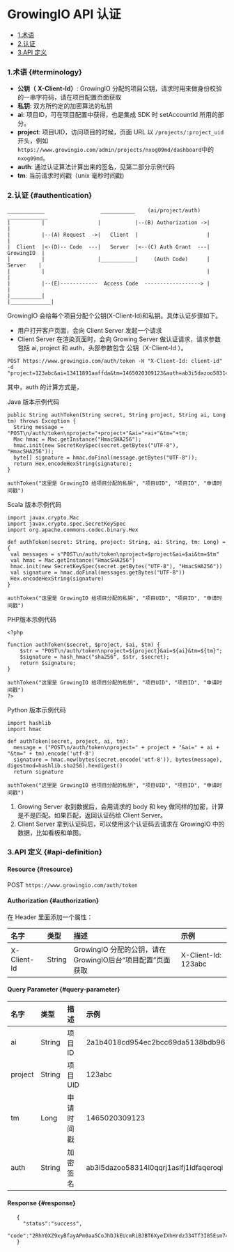 # GrowingIO API 认证

* [1.术语](authentication.md#terminology)
* [2.认证](authentication.md#authentication)
* [3.API 定义](authentication.md#api-definition)

### 1.术语 {#terminology}

* **公钥（** **X-Client-Id）**: GrowingIO 分配的项目公钥，请求时用来做身份校验的一串字符码，请在项目配置页面获取
* **私钥**: 双方所约定的加密算法的私钥
* **ai**: 项目ID，可在项目配置中获得，也是集成 SDK 时 setAccountId 所用的部分。
* **project**: 项目UID，访问项目的时候，页面 URL 以 `/projects/:project_uid` 开头，例如 `https://www.growingio.com/admin/projects/nxog09md/dashboard`中的`nxog09md`。
* **auth**: 通过认证算法计算出来的签名，见第二部分示例代码
* **tm**: 当前请求时间戳（unix 毫秒时间戳\)

### 2.认证 {#authentication}

```text
____________                  ___________    (ai/project/auth)   _____________
|          |                 |           |--(B) Authorization ->|             |
|          |--(A) Request  ->|   Client  |                      |             |
|  Client  |<-(D)-- Code  ---|   Server  |<--(C) Auth Grant  ---|  GrowingIO  |
|          |                 |___________|     (Auth Code)      |   Server    |
|          |                                                    |             |
|          |--(E)------------  Access Code  ------------------> |             |
|__________|                                                    |_____________|
```

GrowingIO 会给每个项目分配个公钥\(X-Client-Id\)和私钥。具体认证步骤如下。

* 用户打开客户页面，会向 Client Server 发起一个请求
* Client Server 在渲染页面时，会向 Growing Server 做认证请求，请求参数包括 ai, project 和 auth，头部参数包含 公钥（X-Client-Id ）。

```text
POST https://www.growingio.com/auth/token -H "X-Client-Id: client-id" -d "project=123abc&ai=13411891aaffda&tm=1465020309123&auth=ab3i5dazoo58314l0qqrj1aslfj1ldfaqeroqi"
```

其中，auth 的计算方式是，

Java 版本示例代码

```text
public String authToken(String secret, String project, String ai, Long tm) throws Exception {
  String message = "POST\n/auth/token\nproject="+project+"&ai="+ai+"&tm="+tm;
  Mac hmac = Mac.getInstance("HmacSHA256");
  hmac.init(new SecretKeySpec(secret.getBytes("UTF-8"), "HmacSHA256"));
  byte[] signature = hmac.doFinal(message.getBytes("UTF-8"));
  return Hex.encodeHexString(signature);
}

authToken("这里是 GrowingIO 给项目分配的私钥", "项目UID", "项目ID", "申请时间戳")
```

Scala 版本示例代码

```text
import javax.crypto.Mac
import javax.crypto.spec.SecretKeySpec
import org.apache.commons.codec.binary.Hex

def authToken(secret: String, project: String, ai: String, tm: Long) = {
 val messages = s"POST\n/auth/token\nproject=$project&ai=$ai&tm=$tm"
 val hmac = Mac.getInstance("HmacSHA256")
 hmac.init(new SecretKeySpec(secret.getBytes("UTF-8"), "HmacSHA256"))
 val signature = hmac.doFinal(messages.getBytes("UTF-8"))
 Hex.encodeHexString(signature)
}

authToken("这里是 GrowingIO 给项目分配的私钥", "项目UID", "项目ID", "申请时间戳")
```

PHP版本示例代码

```text
<?php

function authToken($secret, $project, $ai, $tm) {
    $str = "POST\n/auth/token\nproject=${project}&ai=${ai}&tm=${tm}";
    $signature = hash_hmac("sha256", $str, $secret);
    return $signature;
}

authToken("这里是 GrowingIO 给项目分配的私钥", "项目UID", "项目ID", "申请时间戳")
?>
```

Python 版本示例代码

```text
import hashlib
import hmac

def authToken(secret, project, ai, tm):
  message = ("POST\n/auth/token\nproject=" + project + "&ai=" + ai + "&tm=" + tm).encode('utf-8')
  signature = hmac.new(bytes(secret.encode('utf-8')), bytes(message), digestmod=hashlib.sha256).hexdigest()
  return signature

authToken("这里是 GrowingIO 给项目分配的私钥", "项目UID", "项目ID", "申请时间戳")
```

1. Growing Server 收到数据后，会用请求的 body 和 key 做同样的加密，计算是不是匹配。如果匹配，返回认证码给 Client Server。
2. Client Server 拿到认证码后，可以使用这个认证码去请求在 GrowingIO 中的数据，比如看板和单图。

### 3.API 定义 {#api-definition}

#### Resource {#resource}

POST `https://www.growingio.com/auth/token`

#### Authorization {#authorization}

在 Header 里面添加一个属性：

| 名字 | 类型 | 描述 | 示例 |
| :--- | :--- | :--- | :--- |
| X-Client-Id | String | GrowingIO 分配的公钥，请在GrowingIO后台“项目配置”页面获取 | X-Client-Id: 123abc |

#### Query Parameter {#query-parameter}

| 名字 | 类型 | 描述 | 示例 |
| :--- | :--- | :--- | :--- |
| ai | String | 项目ID | 2a1b4018cd954ec2bcc69da5138bdb96 |
| project | String | 项目UID | 123abc |
| tm | Long | 申请时间戳 | 1465020309123 |
| auth | String | 加密签名 | ab3i5dazoo58314l0qqrj1aslfj1ldfaqeroqi |

#### Response {#response}

```text
   {
     "status":"success",
     "code":"2RhY0XZ9xyBfayAPm0aa5CoJhDJkEUcmRiBJBT6XyeIXhHrdz334Tf3I85Esm74Q"
   }
```

